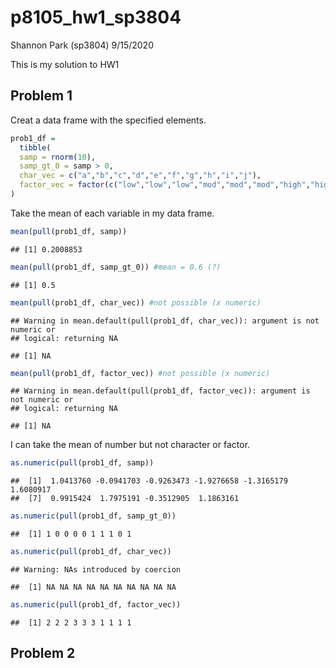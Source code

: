 p8105\_hw1\_sp3804
================
Shannon Park (sp3804)
9/15/2020

This is my solution to HW1

## Problem 1

Creat a data frame with the specified elements.

``` r
prob1_df = 
  tibble(
  samp = rnorm(10),
  samp_gt_0 = samp > 0,
  char_vec = c("a","b","c","d","e","f","g","h","i","j"),
  factor_vec = factor(c("low","low","low","mod","mod","mod","high","high","high","high"))
)
```

Take the mean of each variable in my data
    frame.

``` r
mean(pull(prob1_df, samp))
```

    ## [1] 0.2008853

``` r
mean(pull(prob1_df, samp_gt_0)) #mean = 0.6 (?)
```

    ## [1] 0.5

``` r
mean(pull(prob1_df, char_vec)) #not possible (x numeric)
```

    ## Warning in mean.default(pull(prob1_df, char_vec)): argument is not numeric or
    ## logical: returning NA

    ## [1] NA

``` r
mean(pull(prob1_df, factor_vec)) #not possible (x numeric)
```

    ## Warning in mean.default(pull(prob1_df, factor_vec)): argument is not numeric or
    ## logical: returning NA

    ## [1] NA

I can take the mean of number but not character or
    factor.

``` r
as.numeric(pull(prob1_df, samp))
```

    ##  [1]  1.0413760 -0.0941703 -0.9263473 -1.9276658 -1.3165179  1.6080917
    ##  [7]  0.9915424  1.7975191 -0.3512905  1.1863161

``` r
as.numeric(pull(prob1_df, samp_gt_0)) 
```

    ##  [1] 1 0 0 0 0 1 1 1 0 1

``` r
as.numeric(pull(prob1_df, char_vec)) 
```

    ## Warning: NAs introduced by coercion

    ##  [1] NA NA NA NA NA NA NA NA NA NA

``` r
as.numeric(pull(prob1_df, factor_vec)) 
```

    ##  [1] 2 2 2 3 3 3 1 1 1 1

## Problem 2

